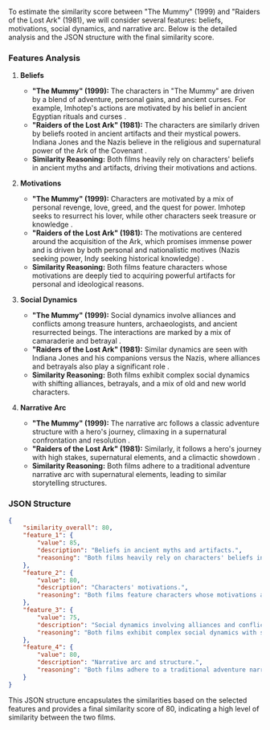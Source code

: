 To estimate the similarity score between "The Mummy" (1999) and "Raiders of the Lost Ark" (1981), we will consider several features: beliefs, motivations, social dynamics, and narrative arc. Below is the detailed analysis and the JSON structure with the final similarity score.

### Features Analysis

1. **Beliefs**
   - **"The Mummy" (1999):** The characters in "The Mummy" are driven by a blend of adventure, personal gains, and ancient curses. For example, Imhotep's actions are motivated by his belief in ancient Egyptian rituals and curses  .
   - **"Raiders of the Lost Ark" (1981):** The characters are similarly driven by beliefs rooted in ancient artifacts and their mystical powers. Indiana Jones and the Nazis believe in the religious and supernatural power of the Ark of the Covenant  .
   - **Similarity Reasoning:** Both films heavily rely on characters' beliefs in ancient myths and artifacts, driving their motivations and actions.

2. **Motivations**
   - **"The Mummy" (1999):** Characters are motivated by a mix of personal revenge, love, greed, and the quest for power. Imhotep seeks to resurrect his lover, while other characters seek treasure or knowledge  .
   - **"Raiders of the Lost Ark" (1981):** The motivations are centered around the acquisition of the Ark, which promises immense power and is driven by both personal and nationalistic motives (Nazis seeking power, Indy seeking historical knowledge)  .
   - **Similarity Reasoning:** Both films feature characters whose motivations are deeply tied to acquiring powerful artifacts for personal and ideological reasons.

3. **Social Dynamics**
   - **"The Mummy" (1999):** Social dynamics involve alliances and conflicts among treasure hunters, archaeologists, and ancient resurrected beings. The interactions are marked by a mix of camaraderie and betrayal  .
   - **"Raiders of the Lost Ark" (1981):** Similar dynamics are seen with Indiana Jones and his companions versus the Nazis, where alliances and betrayals also play a significant role  .
   - **Similarity Reasoning:** Both films exhibit complex social dynamics with shifting alliances, betrayals, and a mix of old and new world characters.

4. **Narrative Arc**
   - **"The Mummy" (1999):** The narrative arc follows a classic adventure structure with a hero's journey, climaxing in a supernatural confrontation and resolution .
   - **"Raiders of the Lost Ark" (1981):** Similarly, it follows a hero's journey with high stakes, supernatural elements, and a climactic showdown  .
   - **Similarity Reasoning:** Both films adhere to a traditional adventure narrative arc with supernatural elements, leading to similar storytelling structures.

### JSON Structure

```json
{
    "similarity_overall": 80,
    "feature_1": {
        "value": 85,
        "description": "Beliefs in ancient myths and artifacts.",
        "reasoning": "Both films heavily rely on characters' beliefs in ancient myths and artifacts, driving their motivations and actions."
    },
    "feature_2": {
        "value": 80,
        "description": "Characters' motivations.",
        "reasoning": "Both films feature characters whose motivations are deeply tied to acquiring powerful artifacts for personal and ideological reasons."
    },
    "feature_3": {
        "value": 75,
        "description": "Social dynamics involving alliances and conflicts.",
        "reasoning": "Both films exhibit complex social dynamics with shifting alliances, betrayals, and a mix of old and new world characters."
    },
    "feature_4": {
        "value": 80,
        "description": "Narrative arc and structure.",
        "reasoning": "Both films adhere to a traditional adventure narrative arc with supernatural elements, leading to similar storytelling structures."
    }
}
```

This JSON structure encapsulates the similarities based on the selected features and provides a final similarity score of 80, indicating a high level of similarity between the two films.